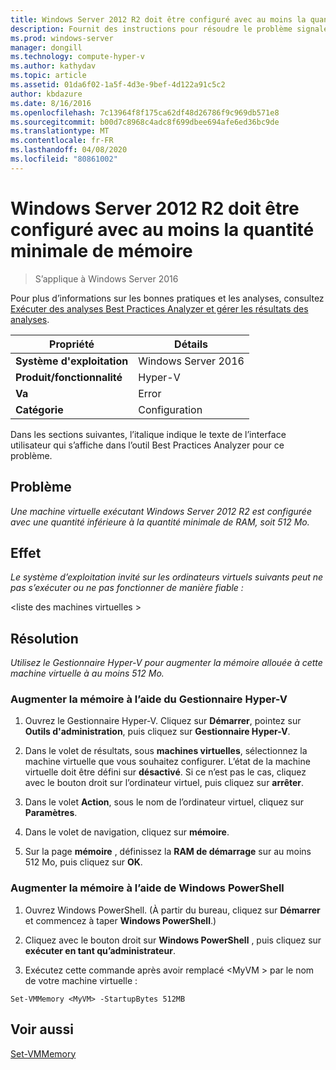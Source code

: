 ```yaml
---
title: Windows Server 2012 R2 doit être configuré avec au moins la quantité minimale de mémoire
description: Fournit des instructions pour résoudre le problème signalé par cette règle de Best Practices Analyzer.
ms.prod: windows-server
manager: dongill
ms.technology: compute-hyper-v
ms.author: kathydav
ms.topic: article
ms.assetid: 01da6f02-1a5f-4d3e-9bef-4d122a91c5c2
author: kbdazure
ms.date: 8/16/2016
ms.openlocfilehash: 7c13964f8f175ca62df48d26786f9c969db571e8
ms.sourcegitcommit: b00d7c8968c4adc8f699dbee694afe6ed36bc9de
ms.translationtype: MT
ms.contentlocale: fr-FR
ms.lasthandoff: 04/08/2020
ms.locfileid: "80861002"
---
```

# <a name="windows-server-2012-r2-should-be-configured-with-at-least-the-minimum-amount-of-memory"></a>Windows Server 2012 R2 doit être configuré avec au moins la quantité minimale de mémoire

>S’applique à Windows Server 2016

Pour plus d’informations sur les bonnes pratiques et les analyses, consultez [Exécuter des analyses Best Practices Analyzer et gérer les résultats des analyses](https://go.microsoft.com/fwlink/p/?LinkID=223177).  
  
|Propriété|Détails|  
|-|-|  
|**Système d'exploitation**|Windows Server 2016|  
|**Produit/fonctionnalité**|Hyper-V|  
|**Va**|Error|  
|**Catégorie**|Configuration|  
  
Dans les sections suivantes, l’italique indique le texte de l’interface utilisateur qui s’affiche dans l’outil Best Practices Analyzer pour ce problème.  
  
## <a name="issue"></a>**Problème**  
*Une machine virtuelle exécutant Windows Server 2012 R2 est configurée avec une quantité inférieure à la quantité minimale de RAM, soit 512 Mo.*  
  
## <a name="impact"></a>**Effet**  
*Le système d’exploitation invité sur les ordinateurs virtuels suivants peut ne pas s’exécuter ou ne pas fonctionner de manière fiable :*  
  
\<liste des machines virtuelles >  
  
## <a name="resolution"></a>**Résolution**  
*Utilisez le Gestionnaire Hyper-V pour augmenter la mémoire allouée à cette machine virtuelle à au moins 512 Mo.*  
  
### <a name="increase-the-memory-using-hyper-v-manager"></a>Augmenter la mémoire à l’aide du Gestionnaire Hyper-V  
  
1.  Ouvrez le Gestionnaire Hyper-V. Cliquez sur **Démarrer**, pointez sur **Outils d'administration**, puis cliquez sur **Gestionnaire Hyper-V**.  
  
2.  Dans le volet de résultats, sous **machines virtuelles**, sélectionnez la machine virtuelle que vous souhaitez configurer. L’état de la machine virtuelle doit être défini sur **désactivé**. Si ce n’est pas le cas, cliquez avec le bouton droit sur l’ordinateur virtuel, puis cliquez sur **arrêter**.  
  
3.  Dans le volet **Action**, sous le nom de l’ordinateur virtuel, cliquez sur **Paramètres**.  
  
4.  Dans le volet de navigation, cliquez sur **mémoire**.  
  
5.  Sur la page **mémoire** , définissez la **RAM de démarrage** sur au moins 512 Mo, puis cliquez sur **OK**.  
  
### <a name="increase-the-memory-using-windows-powershell"></a>Augmenter la mémoire à l’aide de Windows PowerShell  
  
1.  Ouvrez Windows PowerShell. (À partir du bureau, cliquez sur **Démarrer** et commencez à taper **Windows PowerShell**.)  
  
2.  Cliquez avec le bouton droit sur **Windows PowerShell** , puis cliquez sur **exécuter en tant qu’administrateur**.  
  
3.  Exécutez cette commande après avoir remplacé \<MyVM > par le nom de votre machine virtuelle :  
  
```  
Set-VMMemory <MyVM> -StartupBytes 512MB  
```  
  
## <a name="see-also"></a>Voir aussi  
[Set-VMMemory](https://technet.microsoft.com/library/hh848572.aspx)  
  


